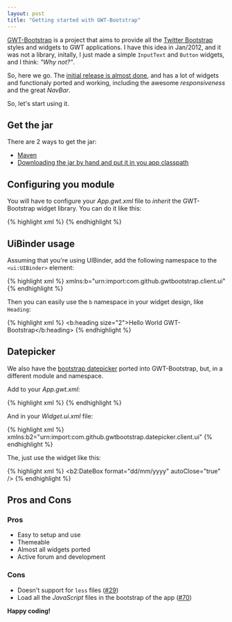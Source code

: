 ```yaml
---
layout: post
title: "Getting started with GWT-Bootstrap"
---
```


[GWT-Bootstrap](http://gwtbootstrap.github.com) is a project that aims to provide all the [Twitter Bootstrap](http://twitter.github.com/bootstrap) styles and widgets to GWT applications.
I have this idea in Jan/2012, and it was not a library, initally, I just made a simple `InputText` and `Button` widgets, and I think: _"Why not?"_.

So, here we go. The [initial release is almost done](https://github.com/gwtbootstrap/gwt-bootstrap/issues?milestone=3&page=1&state=open), and has a lot of widgets and functionaly ported and working, including the awesome _responsiveness_ and the great _NavBar_.

So, let's start using it.

## Get the jar

There are 2 ways to get the jar:

* [Maven](https://github.com/gwtbootstrap/gwt-bootstrap/wiki/Using-GWT-Bootstrap-Maven-Repository)
* [Downloading the jar by hand and put it in you app classpath](https://github.com/gwtbootstrap/gwt-bootstrap/downloads)

## Configuring you module

You will have to configure your _App.gwt.xml_ file to _inherit_ the GWT-Bootstrap widget library.
You can do it like this:

{% highlight xml %}
<inherits name="com.github.gwtbootstrap.Bootstrap"/>
{% endhighlight %}

## UiBinder usage

Assuming that you're using UIBinder, add the following namespace to the `<ui:UIBinder>` element:

{% highlight xml %}
xmlns:b="urn:import:com.github.gwtbootstrap.client.ui"
{% endhighlight %}

Then you can easily use the `b` namespace in your widget design, like `Heading`:

{% highlight xml %}
<b:heading size="2">Hello World GWT-Bootstrap</b:heading>
{% endhighlight %}

## Datepicker

We also have the [bootstrap datepicker](https://github.com/eternicode/bootstrap-datepicker) ported into GWT-Bootstrap, but, in a different module and namespace.

Add to your _App.gwt.xml_:

{% highlight xml %}
<inherits name='com.github.gwtbootstrap.datepicker.Datepicker' />
{% endhighlight %}

And in your _Widget.ui.xml_ file:

{% highlight xml %}
xmlns:b2="urn:import:com.github.gwtbootstrap.datepicker.client.ui"
{% endhighlight %}

The, just use the widget like this:

{% highlight xml %}
<b2:DateBox format="dd/mm/yyyy" autoClose="true" />
{% endhighlight %}


## Pros and Cons

### Pros

* Easy to setup and use
* Themeable
* Almost all widgets ported
* Active forum and development

### Cons

* Doesn't support for `less` files ([#29](https://github.com/gwtbootstrap/gwt-bootstrap/issues/29))
* Load all the _JavaScript_ files in the bootstrap of the app ([#70](https://github.com/gwtbootstrap/gwt-bootstrap/issues/70))


**Happy coding!**
